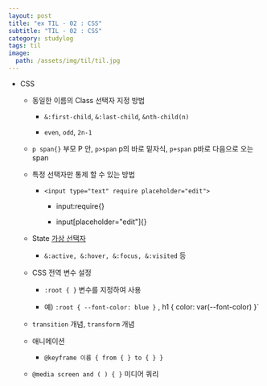 ```yaml
---
layout: post
title: "ex TIL - 02 : CSS"
subtitle: "TIL - 02 : CSS"
category: studylog
tags: til
image:
  path: /assets/img/til/til.jpg
---
```


[가상 선택자]: (https://developer.mozilla.org/ko/docs/Web/CSS/Pseudo-classes)

- CSS

  - 동일한 이름의 Class 선택자 지정 방법

    - `&:first-child`, `&:last-child`, `&nth-child(n)`

    - `even`, `odd`, `2n-1`

  - `p span{}` 부모 P 안, `p>span` p의 바로 밑자식, `p+span` p바로 다음으로 오는 span

  - 특정 선택자만 통제 할 수 있는 방법

    - `<input type="text" require placeholder="edit">`

      - input:require{}

      - input[placeholder="edit"]{}

  - State [가상 선택자]

    - `&:active, &:hover, &:focus, &:visited` 등

  - CSS 전역 변수 설정

    - `:root { }` 변수를 지정하여 사용

    - 예) `:root { --font-color: blue }` , h1 { color: var(--font-color) }`

  - `transition` 개념, `transform` 개념

  - 애니메이션

    - `@keyframe 이름 { from { } to { } }`

  - `@media screen and ( ) { }` 미디어 쿼리
